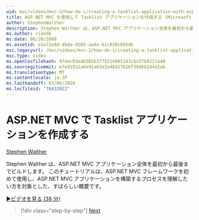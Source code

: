 ```yaml
---
uid: mvc/videos/mvc-2/how-do-i/creating-a-tasklist-application-with-aspnet-mvc
title: ASP.NET MVC を使用して Tasklist アプリケーションを作成する |Microsoft Docs
author: StephenWalther
description: Stephen Walther は、ASP.NET MVC アプリケーション全体を最初から最後までビルドします。 このチュートリアルは、ASP.NET MV を初めて使用するユーザーを対象としています。
ms.author: riande
ms.date: 08/20/2008
ms.assetid: e2a72e8d-d8da-4505-aa0a-61c830c0954b
msc.legacyurl: /mvc/videos/mvc-2/how-do-i/creating-a-tasklist-application-with-aspnet-mvc
msc.type: video
ms.openlocfilehash: 97dac03e4b305b3775214801143cbc57b4221a40
ms.sourcegitcommit: e7e91932a6e91a63e2e46417626f39d6b244a3ab
ms.translationtype: MT
ms.contentlocale: ja-JP
ms.lasthandoff: 03/06/2020
ms.locfileid: "78432022"
---
```

# <a name="creating-a-tasklist-application-with-aspnet-mvc"></a>ASP.NET MVC で Tasklist アプリケーションを作成する

[Stephen Walther](https://github.com/StephenWalther)

Stephen Walther は、ASP.NET MVC アプリケーション全体を最初から最後までビルドします。 このチュートリアルは、ASP.NET MVC フレームワークを初めて使用し、ASP.NET MVC アプリケーションを構築するプロセスを理解したい方を対象とした、すばらしい概要です。

[&#9654;ビデオを見る (38 分)](https://channel9.msdn.com/Blogs/ASP-NET-Site-Videos/creating-a-tasklist-application-with-aspnet-mvc)

> [!div class="step-by-step"]
> [Next](creating-a-movie-database-application-in-15-minutes-with-aspnet-mvc.md)
